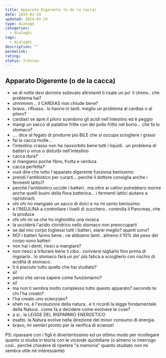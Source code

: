 ```yaml
---
title: Apparato Digerente (o de la cacca)
date: 2019-01-14
updated: 2024-03-19
type: dialogo
categories:
  - dialoghi
tags:
  - dialoghi
description: ""
permalink: 
rating: 
status: 2review
---
```

## Apparato Digerente (o de la cacca)

- se di notte devi dormire sollevato altrimenti ti risale un po' il chimo.. che problema hai?
- uhmmmm .. il CARDIAS non chiude bene?
- bravo.. riflusso.. lo hanno in tanti. meglio un problema al cardias o al piloro?
- cardias! se apre il piloro scendono gli acidi nell'intestino ed è peggio
- mangi un sacco di patatine fritte con del pollo fritto nel burro... che fa lo stomaco?
- .... dice al fegato di produrre più BILE che si occupa sciogliere i grassi
- fai la cacca molle...
- l'intestino crasso non ha riassorbito bene tutti i liquidi.. un problema di batteri o virus o disturbi nell'intestino
- cacca dura?
- si mangiano poche fibre, frutta e verdura
- cacca perfetta?
- vuol dire che tutto l'apparato digerente funziona benissimo
- prendi l'antibiotico per curarti... perché il dottore consiglia anche i fermenti lattici?
- perché l'antibiotico uccide i batteri.. ma oltre ai cattivi potrebbero morire anche quelli buoni della flora batterica... i fermenti lattici aiutano a ripristinarli.
- ohi ohi ho mangiato un sacco di dolci e no mi sento benissimo
- è l'INSULINA a controllare i livelli di zucchero.. controlla il Pancreas, che la produce
- ohi ohi mi sa che ho inghiottito una mosca
- la ucciderà l'acido cloridrico nello stomaco non preoccuparti
- se dal mio corpo togliessi tutti i batteri, starei meglio? quanti sono?
- NO! i batteri fanno bene.. ne abbiamo tanti.. almeno il 10% del peso del corpo sono batteri
- non hai i denti, riesci a mangiare?
- non riesci a triturare bene il cibo.. conviene tagliarlo fino prima di ingoiarlo.. lo stomaco farà un po' più fatica a scioglierlo con rischio di acidità di stomaco.
- ti è piaciuto tutto quello che hai studiato?
- si!
- pensi che serva sapere come funzioniamo?
- si!
- ma non ti sembra molto complesso tutto questo apparato? secondo te chi l'ha creato?
- l'ha creato uno scienziato?
- eheh no, è l'evoluzione della natura.. e ti ricordi la legge fondamentale della Natura.. come fa a decidere come evolvere le cose?
- a si.. la LEGGE DEL RISPARMIO ENERGETICO
- esatto. la Natura evolve nella direzione del minor consumo di energia.
- bravo, mi sembri pronto per la verifica di scienze!

PS: ripassare con i figli è divertentissimo ed un ottimo modo per ricollegare quanto si studia in teoria con le vicende quotidiane (o almeno io interrogo così.. perché chiedere di ripetere "a memoria" quanto studiato non mi sembra utile nè interessante)
